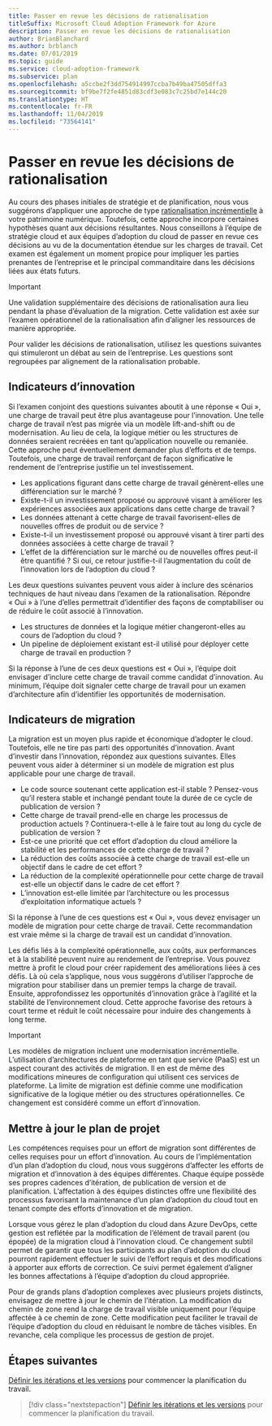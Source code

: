 ```yaml
---
title: Passer en revue les décisions de rationalisation
titleSuffix: Microsoft Cloud Adoption Framework for Azure
description: Passer en revue les décisions de rationalisation
author: BrianBlanchard
ms.author: brblanch
ms.date: 07/01/2019
ms.topic: guide
ms.service: cloud-adoption-framework
ms.subservice: plan
ms.openlocfilehash: a5ccbe2f3dd754914997ccba7b49ba47505dffa3
ms.sourcegitcommit: bf9be7f2fe4851d83cdf3e083c7c25bd7e144c20
ms.translationtype: HT
ms.contentlocale: fr-FR
ms.lasthandoff: 11/04/2019
ms.locfileid: "73564141"
---
```

# <a name="review-rationalization-decisions"></a>Passer en revue les décisions de rationalisation

Au cours des phases initiales de stratégie et de planification, nous vous suggérons d’appliquer une approche de type [rationalisation incrémentielle](../digital-estate/rationalize.md#incremental-rationalization) à votre patrimoine numérique. Toutefois, cette approche incorpore certaines hypothèses quant aux décisions résultantes. Nous conseillons à l’équipe de stratégie cloud et aux équipes d’adoption du cloud de passer en revue ces décisions au vu de la documentation étendue sur les charges de travail. Cet examen est également un moment propice pour impliquer les parties prenantes de l’entreprise et le principal commanditaire dans les décisions liées aux états futurs.

> [!IMPORTANT]
> Une validation supplémentaire des décisions de rationalisation aura lieu pendant la phase d’évaluation de la migration. Cette validation est axée sur l’examen opérationnel de la rationalisation afin d’aligner les ressources de manière appropriée.

Pour valider les décisions de rationalisation, utilisez les questions suivantes qui stimuleront un débat au sein de l’entreprise. Les questions sont regroupées par alignement de la rationalisation probable.

## <a name="innovation-indicators"></a>Indicateurs d’innovation

Si l’examen conjoint des questions suivantes aboutit à une réponse « Oui », une charge de travail peut être plus avantageuse pour l’innovation. Une telle charge de travail n’est pas migrée via un modèle lift-and-shift ou de modernisation. Au lieu de cela, la logique métier ou les structures de données seraient recréées en tant qu’application nouvelle ou remaniée. Cette approche peut éventuellement demander plus d’efforts et de temps. Toutefois, une charge de travail renforçant de façon significative le rendement de l’entreprise justifie un tel investissement.

- Les applications figurant dans cette charge de travail génèrent-elles une différenciation sur le marché ?
- Existe-t-il un investissement proposé ou approuvé visant à améliorer les expériences associées aux applications dans cette charge de travail ?
- Les données attenant à cette charge de travail favorisent-elles de nouvelles offres de produit ou de service ?
- Existe-t-il un investissement proposé ou approuvé visant à tirer parti des données associées à cette charge de travail ?
- L’effet de la différenciation sur le marché ou de nouvelles offres peut-il être quantifié ? Si oui, ce retour justifie-t-il l’augmentation du coût de l’innovation lors de l’adoption du cloud ?

Les deux questions suivantes peuvent vous aider à inclure des scénarios techniques de haut niveau dans l’examen de la rationalisation. Répondre « Oui » à l’une d’elles permettrait d’identifier des façons de comptabiliser ou de réduire le coût associé à l’innovation.

- Les structures de données et la logique métier changeront-elles au cours de l’adoption du cloud ?
- Un pipeline de déploiement existant est-il utilisé pour déployer cette charge de travail en production ?

Si la réponse à l’une de ces deux questions est « Oui », l’équipe doit envisager d’inclure cette charge de travail comme candidat d’innovation. Au minimum, l’équipe doit signaler cette charge de travail pour un examen d’architecture afin d’identifier les opportunités de modernisation.

## <a name="migration-indicators"></a>Indicateurs de migration

La migration est un moyen plus rapide et économique d’adopter le cloud. Toutefois, elle ne tire pas parti des opportunités d’innovation. Avant d’investir dans l’innovation, répondez aux questions suivantes. Elles peuvent vous aider à déterminer si un modèle de migration est plus applicable pour une charge de travail.

- Le code source soutenant cette application est-il stable ? Pensez-vous qu’il restera stable et inchangé pendant toute la durée de ce cycle de publication de version ?
- Cette charge de travail prend-elle en charge les processus de production actuels ? Continuera-t-elle à le faire tout au long du cycle de publication de version ?
- Est-ce une priorité que cet effort d’adoption du cloud améliore la stabilité et les performances de cette charge de travail ?
- La réduction des coûts associée à cette charge de travail est-elle un objectif dans le cadre de cet effort ?
- La réduction de la complexité opérationnelle pour cette charge de travail est-elle un objectif dans le cadre de cet effort ?
- L’innovation est-elle limitée par l’architecture ou les processus d’exploitation informatique actuels ?

Si la réponse à l’une de ces questions est « Oui », vous devez envisager un modèle de migration pour cette charge de travail. Cette recommandation est vraie même si la charge de travail est un candidat d’innovation.

Les défis liés à la complexité opérationnelle, aux coûts, aux performances et à la stabilité peuvent nuire au rendement de l’entreprise. Vous pouvez mettre à profit le cloud pour créer rapidement des améliorations liées à ces défis. Là où cela s’applique, nous vous suggérons d’utiliser l’approche de migration pour stabiliser dans un premier temps la charge de travail. Ensuite, approfondissez les opportunités d’innovation grâce à l’agilité et la stabilité de l’environnement cloud. Cette approche favorise des retours à court terme et réduit le coût nécessaire pour induire des changements à long terme.

> [!IMPORTANT]
> Les modèles de migration incluent une modernisation incrémentielle. L’utilisation d’architectures de plateforme en tant que service (PaaS) est un aspect courant des activités de migration. Il en est de même des modifications mineures de configuration qui utilisent ces services de plateforme. La limite de migration est définie comme une modification significative de la logique métier ou des structures opérationnelles. Ce changement est considéré comme un effort d’innovation.

## <a name="update-the-project-plan"></a>Mettre à jour le plan de projet

Les compétences requises pour un effort de migration sont différentes de celles requises pour un effort d’innovation. Au cours de l’implémentation d’un plan d’adoption du cloud, nous vous suggérons d’affecter les efforts de migration et d’innovation à des équipes différentes. Chaque équipe possède ses propres cadences d’itération, de publication de version et de planification. L’affectation à des équipes distinctes offre une flexibilité des processus favorisant la maintenance d’un plan d’adoption du cloud tout en tenant compte des efforts d’innovation et de migration.

Lorsque vous gérez le plan d’adoption du cloud dans Azure DevOps, cette gestion est reflétée par la modification de l’élément de travail parent (ou épopée) de la migration cloud à l’innovation cloud. Ce changement subtil permet de garantir que tous les participants au plan d’adoption du cloud pourront rapidement effectuer le suivi de l’effort requis et des modifications à apporter aux efforts de correction. Ce suivi permet également d’aligner les bonnes affectations à l’équipe d’adoption du cloud appropriée.

Pour de grands plans d’adoption complexes avec plusieurs projets distincts, envisagez de mettre à jour le chemin de l’itération. La modification du chemin de zone rend la charge de travail visible uniquement pour l’équipe affectée à ce chemin de zone. Cette modification peut faciliter le travail de l’équipe d’adoption du cloud en réduisant le nombre de tâches visibles. En revanche, cela complique les processus de gestion de projet.

## <a name="next-steps"></a>Étapes suivantes

[Définir les itérations et les versions](./iteration-paths.md) pour commencer la planification du travail.

> [!div class="nextstepaction"]
> [Définir les itérations et les versions](./iteration-paths.md) pour commencer la planification du travail.
